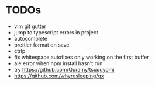 # TODOs

- vim git gutter
- jump to typescript errors in project
- autocomplete
- prettier format on save
- ctrlp
- fix whitespace autofixes only working on the first buffer
- ale error when npm install hasn't run
- try https://github.com/Quramy/tsuquyomi
- https://github.com/whyrusleeping/gx
